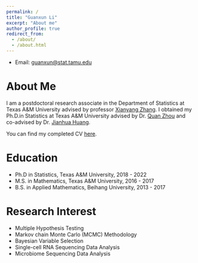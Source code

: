 ```yaml
---
permalink: /
title: "Guanxun Li"
excerpt: "About me"
author_profile: true
redirect_from: 
  - /about/
  - /about.html
---
```


* Email: guanxun@stat.tamu.edu

About Me
=====
I am a postdoctoral research associate in the Department of Statistics at Texas A&M University advised by professor <a href="https://zhangxiany-tamu.github.io/research" target="_blank">Xianyang Zhang</a>. I obtained my Ph.D.in Statistics at Texas A&M University advised by Dr. <a href="https://web.stat.tamu.edu/~quan/" target="_blank">Quan Zhou</a> and co-advised by Dr. <a href="https://sds.cuhk.edu.cn/en/teacher/470" target="_blank">Jianhua Huang</a>.

You can find my completed CV <a href="https://github.com/guanuxnli/guanxunli.github.io/files/CV.pdf" target="_blank">here</a>. 

Education
=====
* Ph.D in Statistics, Texas A&M University, 2018 - 2022
* M.S. in Mathematics, Texas A&M University, 2016 - 2017
* B.S. in Applied Mathematics, Beihang University, 2013 - 2017

Research Interest
=====
* Multiple Hypothesis Testing
* Markov chain Monte Carlo (MCMC) Methodology
* Bayesian Variable Selection
* Single-cell RNA Sequencing Data Analysis
* Microbiome Sequencing Data Analysis
